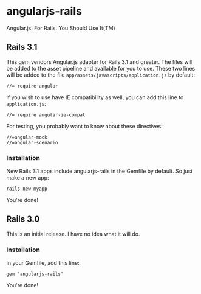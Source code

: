 # angularjs-rails

Angular.js! For Rails. You Should Use It(TM)


## Rails 3.1

This gem vendors Angular.js adapter for Rails 3.1 and greater. The files will be added to the asset pipeline and available for you to use. These two lines will be added to the file `app/assets/javascripts/application.js` by default:

    //= require angular

If you wish to use have IE compatibility as well, you can add this line to `application.js`:

    //= require angular-ie-compat

For testing, you probably want to know about these directives:

	//=angular-mock
	//=angular-scenario


### Installation

New Rails 3.1 apps include angularjs-rails in the Gemfile by default. So just make a new app:

    rails new myapp

You're done!

## Rails 3.0

This is an initial release. I have no idea what it will do.

### Installation

In your Gemfile, add this line:

    gem "angularjs-rails"
 

You're done!
